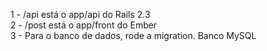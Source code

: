 1 - /api está o app/api do Rails 2.3  
2 - /post está o app/front do Ember  
3 - Para o banco de dados, rode a migration. Banco MySQL
